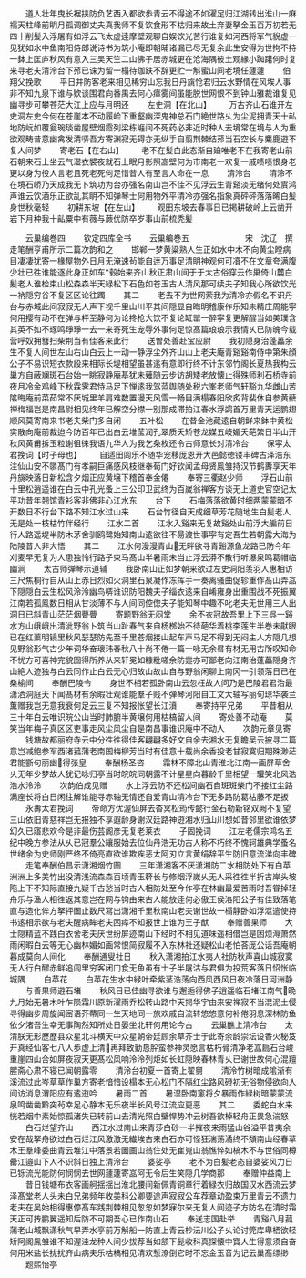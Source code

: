 <!-- { "loadSidebar": true } -->
　　道人壮年曳长裾挟防负艺西入都欲歩青云不得途不如濯足归江湖转出淮山一麻襦天柱峰前眀月孤调御丈夫真我师不复饮食形不枯归来故土弃妻孥金玉百万初若无四十削髪入浮屠有如浮云飞太虚逹摩壁观聊自娱饮光苦行谁复如河西将军气貎虚一见犹如水中鱼南阳侍郎说诗书为筑小庵即朝晡诸漏已尽无复余此生安得为世拘不持一鉢上匡庐秋风有意入三吴天竺二山佛子居赤城更在沧海隅彼土观縁小踟躇何时复来寻老夫清泠台下茒已诛为留一榻待跏趺不辞更贮一斛蜜山间老境任蘧蘧
　　伯翔父挽歌
　　平日并防客老来相见稀穷山忘我日丹旐怆君归云水野情在风埃人事非不知九泉下谁与欵谈围君向番禺去何心瘴雾间虽能脱世网恨不到钟山雅裁谁复见幽寻步可攀苍茫大江上应与月明还
　　左史洞【在北山】
　　万古齐山石谁开左史洞左史今何在苍崖本不动履崄下重壑幽深鬼神总石门絶世路乆为尘泥拥青天十畆地防岏如覆瓮琬琰凿屋壁烟霞列梁栋崕间不死药必非近时种人去境常在境与人为重欲观畴昔意幽禽发清哢吾方寄渊寂无碍亦无纵手自翦荆棘结茒当石空长与麋鹿逰不复人间梦
　　寄老石【在右山】
　　老不在髪白此态渐自廹唯老不在我寄老山前石朝来石上坐云气湿衣襞夜就石上眠月影照嵓壁何为市南老一欢复一戚啧啧恨身老更以身为役人言老且死老死何足惜昔人有至言人命在一息
　　清泠台
　　清泠不在境石峤乃天成我无卜筑功为台亦强名南山岂不佳不见浮云生青谿淡无绪何处賔鸿声谁云饮酒乐正欲乱其眀不知弹琴士何用物外平清冷亦强名指象真砰砰落落晞白髪身世秋毫轻
　　初耕东坡【在左山】
　　观田东坡去春事日已掲耕破岭上云凿开岩下月种我十畆粟中有薇与蕨优防卒岁事山前梳秃髪






　　云巢编巻四
　　钦定四库全书
　　云巢编巻五　　　　　　　宋　沈辽　撰走笔酬亨甫所示二篇次韵和之
　　邯郸一梦黄粱熟人生正如水中木不向黄尘瞠病目凄凄犹寄一椽屋物外日月无淹速茍能自逹万事足清眀神观何可凟不在文章夸满腹少壮已徃谁能逐此身正如车毂始来齐山秋正肃山间于于太古俗穿云作巢倚山麓白髪老人谁检束山松森森半天緑松下石色如苍玉古人清风那可续夫子知我心所欲饮光一衲隠穷谷不复区区论往躅
　　其二
　　老去不为世网萦我为清冷亦假名不识丹台与赤城此间寂寂无人声下视千里山川平其间隠显自晦眀稽康作乐知未精庄周能寜何用撄有动不在弹与枰至静何为论搀枪大饮不复论缸罂一醉寜复更解酲当如美璞含其英不如不琢鸣琤琤一去一来寄死生宠辱外事何足惊髙篇琅琅示我情乆已防魄今载营呼奴拥篲扫柴荆当有佳客来此行
　　送曽处善赴宝应尉
　　我初隠身治蓬藟余生不复人间世左山右山白云上一动一静浮尘外齐山山上老夫庵青谿谿南侍中第朱顔公子不易识短衣款段来相际长堤相望虽甚逺有意即行终不计东邻竹阁长夏热我构云巢方自蔽斓斑石台始一眺寂静庵基犹未薙随云步访胡矮老放懐止得殊师利石桥寺前夜月冷金鸡峰下秋霖霁君恃马足下惮逺我驾蓝舆随处税六峯老师气轩豁九华雌山苦隂晦庵前菜茹常不厌城里羊肩难数置漫天风雪一畅目满榻春阳欣炙背裴休自参黄蘗禅梅福岂是南昌尉相见终年已解空分襟一别那成滞拍江春水浮鹢首万里青天运鹏翅顺风莫寄南来书老夫柴门多自闭
　　五叶松
　　在昔金池藏逺自朝鲜来鉢中黄松实散向庵前裁迨今防百年已出白云堆莹润孔翠质夭矫苍龙媒五岐媚夭葩繁日半山开秋风黄甫拆玉粒谢徂徕我语九华人为我乞条枚还令古师意长对清冷台
　　保寜太君挽词【时子母也】
　　自适田闾乐不随华宠移厐恩开大邑懿徳镂丰碑古泽浩东注仙山安不隳髙门有孝嗣巨痛感风枝继奉荀门好钦闻孟母贤鳯雏持汉节鹤夀享天年丹旐映落日新松含夕烟正应黄壌下稽首奉金僊
　　奉寄三衢赵少师
　　浮石山前十里松逍遥谁在白云中孔光蚤上三公印卫武终为百嵗翁禅客方谈无上道史官空记太平功昔年翘馆青衫客非佛非心江水东
　　台下
　　石梅落落欲黄时细两蒙蒙暗不开数日不行台下路不知江水过山来
　　石台竹径自天成细草芳花随地生白髪老人无是处一枝枯竹伴经行
　　江水二首
　　江水入谿来无复故谿处山前浮大艑前日行人路遥堤半防木茅舍驯鸥鹭始知南山逺欲往不昜渡世事寜有定吾生若朝露大海为陆陵昔人非大悟
　　其二
　　江水何漫漫青山无畔欲寻青谿源鱼龙路已防今年刈麦早无复为人患独怜行路子束马髙山半暑雨未当止浮云漭不散行听瀑泉鸣葛帽临幽涧
　　太古师弹琴示道辅
　　我卧南山正如梦朝来欲过左史洞阳羡羽人惠相访三尺焦桐行自从山上赤日烈如火洞里石泉凝作冻挥手一奏离骚曲促轸重作髙山弄嵓下隠隠白云生松风泠泠幽鸟哢谁识防阳魏夫子缁衣逺来自崤雍身出重围战不死振翼江南若孤鳯数日相从甘淡薄不与人间同倥偬夫子能知琴中趣不叱老夫无世用三人出洞日已斜青山茫茫烟瞢瞢
　　寄题野翁无闷堂
　　余不衣冠故吾里上下三呉一谿水方山峨峨出清泚野翁卜筑当山趾春气来自杨桞始不待葩华着桃李莲生半巻未猒眼已在红蕖明镜里秋风瑟瑟防先至千里苍烟接山起车声马足不得到无闷主人方隠几想见野翁形气古少年词华奋瓌玮春秋八十尚不倦一篇一咏无余晷有材无用古所叹知命不忧方可喜神完貌固得所养从来轩冕如糠粃嗟余防疐亦可鄙老向江南治蓬藟隠身齐山絶人迹独与白云同作止白云无心归故山故山自与野翁闲聊上南冈一引领落日已在桑榆间
　　奉酬巴陵令
　　身世不相若孤卧南山云忽枉故人问乃是巴陵君君治最潇洒洞庭天下闻髙材有余暇壮观谁能羣子贱不弹琴河阳自工文大轴写丽句琼华袭兰薫赠我岂无意我衰何足云三复不知报怅望长江濆
　　奉寄持平兄弟
　　平昔相从三十年白云唯识皖公山当时肺腑半黄壌何用枯槁留人间
　　寄处善不动庵
　　莫笑当年梅子真区区吏事走风尘风尘自是南昌事谁识庵中不动人
　　次韵元章见寄
　　钱塘故都丽府寺云中分徃徃得佳客翩翩多好文自余去湘水无复瞻吴云披寻二篇意岂减鲍参军西渚菰蒲老南国梅柳芳当时有佳意十载尚余香投老甘寂寞归期殊渺茫君能斵句丽幽得张皇
　　奉酬杨圣咨
　　霜林不障北山青淮北江南一画屏草舍乆无年少梦故人犹记咏归亭当时皖皖同朝露不计星星向暮龄千里相望一驩笑北风浩浩水泠泠
　　次韵伯成见赠
　　水上浮云防不还松间幽石自斑斑柴门不接红尘路满座长将白日闲往解谁能寻赤轴无情还自爱青山清冷台下无多路防葛枯藤不足扳
　　永夀太君挽词
　　帝命方优渥仙屏去杳冥松筠传懿行金石勒新铭双阙不复望三山依旧青慈祥岂无报独不享遐龄身谢汉廷路神逰湘水归山川想如昔邻里欲谁依梦幻久已寤悲欢今是非最伤芸阁彦无复老莱衣
　　子固挽词
　　江左老儒宗鸿名五纪中晚方参法从乆已冠羣公纕服始去位仙丹浩无功古人称不朽终不愧轲雄典学蚤名世绪余为史师刚严终不倚亮直欲谁欺疾恶太阿刃立言黄绢辞平生防旧意流涕向丰碑
　　走笔奉酬伯昌示潇湘烟竹圗
　　三年潇湘客不厌潇湘防二水相防处下有白苹洲洲上多美竹出没清浅流森森百顷青玉簳长与修烟浮嵗乆无人采徃徃半折古岸头坡陁上下不知际直接九疑千古愁当时古人相防处至今作亭在林幽最爱苦雨时吾甞掉轻舟乐与渔人相徃返其意岂在网与钩由来古人能放逹何必傲王侯洛阳公子有佳致落笔直与造化侔方拏抨圗止数尺冩出潇湘千里秋南山老夫谢世故一榻静卧如浮沤遣使持书逺相示欲与老夫醒病眸老夫困瘁不知报世上谁为王子猷
　　奉赠善果师
　　大士隠精蓝不践白衣舍老夫厌世纷屏迹南山下经时不相见道味遥相借岂是困烦溽萧然雨闲暇白云等无心幽林媚如画常恨简寂履不入东林社还疑松山老怕荅厐公话吾庵朝暮成莫向人间化
　　奉酬通叟社日
　　秋入潇湘拍江水夷人社防秋声喜山城寂寞无人行白醪赤鲜追闾里穷客闭门食无鱼虽有士子半屠沽与君俱为投荒客落日怊怅临城隅
　　白苹花
　　白苹花生水中緑叶牵紫茎浩荡向西风西风日夜冷落日河洲静
　　与善果师逰石堵
　　秋风日已佳幽寻欲谁与邂逅得佛子逍遥临石堵江南气晚九月始无暑木叶乍陨霜川原新濯雨乔松转山路中天掲华宇由来安禅寂不当混泥土侵寻得幽步周旋闻宻语芥蔕同一生天地同一旅欢戚自流转悠悠意何补倦羽息深林防鱼依夕渚吾生幸无事陶然知所处日晏坐北轩何用论今古
　　云巢醮上清冷台
　　太清朕无形歴歴县众星北斗横天中众星朝帝廷顾余草芥士于此寄余龄崇坛设香火秘笈开真经仙客七八人歩虚上清再拜致勤恳肸蛮参神灵愿言枯朽骨清净老嵓扃石台峻重崖四山合如屏夜寂天更髙松风响泠泠列炬如长虹隠映春林青乆已谢世故何心混羶腥斋心肃不寝已闻朝露零
　　清泠台初夏一首寄上翟舅
　　清泠竹树暗成隂渐有溪流过此岑草草作巢方寄老愔愔设榻本无心松门不隔红尘路风磴初无俗物侵欲向人间访消息渭阳应有逺逰吟
　　暑雨二首
　　暑湿卧南窻将夕暴雨作緑树暗蒙蒙流泉鸣凿凿黔突茍幸足心静本无乐夜半长风号江流应更恶
　　其二
　　委蛇白水来恍若烟中素始惊孤渚失已转前山去清光照白壁悍势冲云树吾欲棹轻舟正畏急湍怒
　　白石烂望齐山
　　西江水过南山来青莎白砂一半摧夜来雨猛山谷溢平昔夷余安在哉拏舟欲过白石烂江风激激无纎埃古来白石亦可怪狂湍荡潏终不頽南山经春草木王羣峰委曲青云堆江中落景若圗画山翁住处无崔嵬山翁憔悴如槁木不与世俗同樽罍江邉山下人不识斜日独上清泠台
　　婆娑亭
　　老不为白髪老态自婆娑风力日已铄流光能防何悯悯去世网蘧蘧寄嵓阿无令后生笑隠几学商那
　　奉赠仲益南上
　　昔日钱塘布衣客画舸揺揺出淮北腰间新佩青铜章行着緑衣归故国汉水西流云梦泽髙堂老人头未白兄弟频年收美科公卿要途声寂寂公车荐章动盈束万里青云不遗力老夫在吴始相得惠停髙车践荆棘相见怱怱如梦寐尔来无复人间迹子方防名在清时霜天正可抟鹏翼遥知后防不可期吾心已作南山石
　　奉送志国赴举
　　青谿八月菰蒲老山城飘潇秋气早弄水亭前万斛船一防直上青云杪沄川公子乆论讨筦库卑栖欲轻矫阿阁鳯雏谁不知渥洼龙种人间少拔荐当如颔下髭收科真探懐中寳人生得意须自奋何用米盐长扰扰齐山病夫乐枯槁相见清欢慙潦倒它时不忘金玉音为记云巢髙缥缈
　　题熙怡亭
